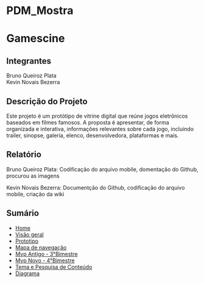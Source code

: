 # PDM_Mostra

<h1>Gamescine</h1>

<h2>Integrantes</h2>
<p>
  Bruno Queiroz Plata <br>
  Kevin Novais Bezerra
</p>

<h2>Descrição do Projeto</h2>
<p>
  Este projeto é um protótipo de vitrine digital que reúne jogos eletrônicos baseados em filmes famosos. A proposta é apresentar, de forma organizada e interativa, informações relevantes sobre cada jogo, incluindo trailer, sinopse, galeria, elenco, desenvolvedora, plataformas e mais.
</p>

<h2>Relatório</h2>
Bruno Queiroz Plata: Codificação do arquivo mobile, domentação do Github, procurou as imagens

Kevin Novais Bezerra: Documentção do Github, codificação do arquivo mobile, criação da wiki

## Sumário

- [Home](https://github.com/Bruno616/PDM_Mostra/wiki)
- [Visão geral](https://github.com/Bruno616/PDM_Mostra/wiki/1.-Visao-geral)
- [Prototipo](https://github.com/Bruno616/PDM_Mostra/wiki/2.-Prototipo)
- [Mapa de navegação](https://github.com/Bruno616/PDM_Mostra/wiki/3.-Mapa-de-Navegacao)
- [Mvp Antigo - 3°Bimestre](https://github.com/Bruno616/PDM_Mostra/wiki/4.-Widgets-do-aplicativo)
- [Mvp Novo - 4°Bimestre](https://github.com/Bruno616/PDM_Mostra/wiki/5.-Mvp)
- [Tema e Pesquisa de Conteúdo](https://github.com/Bruno616/PDM_Mostra/wiki/6.-Desenvolvimento)
- [Diagrama](https://github.com/Bruno616/PDM_Mostra/wiki/7.-Diagrama)
